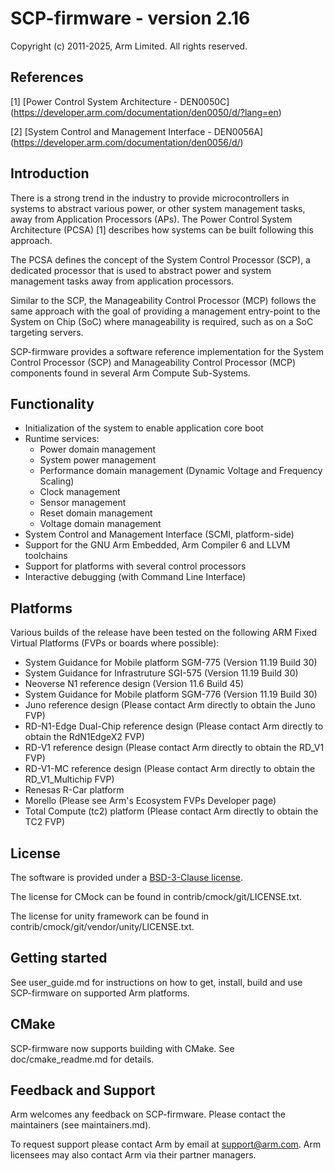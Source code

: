 SCP-firmware - version 2.16
===========================

Copyright (c) 2011-2025, Arm Limited. All rights reserved.

References
----------

[1] [Power Control System Architecture - DEN0050C] (https://developer.arm.com/documentation/den0050/d/?lang=en)

[2] [System Control and Management Interface - DEN0056A] (https://developer.arm.com/documentation/den0056/d/)

Introduction
------------

There is a strong trend in the industry to provide microcontrollers in systems
to abstract various power, or other system management tasks, away from
Application Processors (APs). The Power Control System Architecture (PCSA) [1]
describes how systems can be built following this approach.

The PCSA defines the concept of the System Control Processor (SCP), a dedicated
processor that is used to abstract power and system management tasks away from
application processors.

Similar to the SCP, the Manageability Control Processor (MCP) follows the same
approach with the goal of providing a management entry-point to the System on
Chip (SoC) where manageability is required, such as on a SoC targeting servers.

SCP-firmware provides a software reference implementation for the System Control
Processor (SCP) and Manageability Control Processor (MCP) components found in
several Arm Compute Sub-Systems.

Functionality
-------------

- Initialization of the system to enable application core boot
- Runtime services:
    - Power domain management
    - System power management
    - Performance domain management (Dynamic Voltage and Frequency Scaling)
    - Clock management
    - Sensor management
    - Reset domain management
    - Voltage domain management
- System Control and Management Interface (SCMI, platform-side)
- Support for the GNU Arm Embedded, Arm Compiler 6 and LLVM toolchains
- Support for platforms with several control processors
- Interactive debugging (with Command Line Interface)

Platforms
---------

Various builds of the release have been tested on the following ARM Fixed
Virtual Platforms (FVPs or boards where possible):

- System Guidance for Mobile platform SGM-775 (Version 11.19 Build 30)
- System Guidance for Infrastruture SGI-575 (Version 11.19 Build 30)
- Neoverse N1 reference design (Version 11.6 Build 45)
- System Guidance for Mobile platform SGM-776 (Version 11.19 Build 30)
- Juno reference design (Please contact Arm directly to obtain the Juno FVP)
- RD-N1-Edge Dual-Chip reference design
  (Please contact Arm directly to obtain the RdN1EdgeX2 FVP)
- RD-V1 reference design  (Please contact Arm directly to obtain the RD_V1 FVP)
- RD-V1-MC reference design
  (Please contact Arm directly to obtain the RD_V1_Multichip FVP)
- Renesas R-Car platform
- Morello (Please see Arm's Ecosystem FVPs Developer page)
- Total Compute (tc2) platform
  (Please contact Arm directly to obtain the TC2 FVP)

License
-------

The software is provided under a [BSD-3-Clause license](https://spdx.org/licenses/BSD-3-Clause.html).

The license for CMock can be found in contrib/cmock/git/LICENSE.txt.

The license for unity framework can be found in contrib/cmock/git/vendor/unity/LICENSE.txt.

Getting started
---------------

See user_guide.md for instructions on how to get, install, build and use
SCP-firmware on supported Arm platforms.

CMake
-----

SCP-firmware now supports building with CMake. See doc/cmake_readme.md for
details.

Feedback and Support
--------------------

Arm welcomes any feedback on SCP-firmware. Please contact the maintainers (see
maintainers.md).

To request support please contact Arm by email at support@arm.com. Arm licensees
may also contact Arm via their partner managers.

